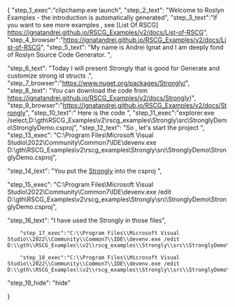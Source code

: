 {
    "step_1_exec":"clipchamp.exe launch",
    "step_2_text": "Welcome to Roslyn Examples - the introduction is automatically generated",
    "step_3_text":"If you want to see more examples , see  [List Of RSCG] https://ignatandrei.github.io/RSCG_Examples/v2/docs/List-of-RSCG",
    "step_4_browser":"https://ignatandrei.github.io/RSCG_Examples/v2/docs/List-of-RSCG",
    "step_5_text": "My name is Andrei Ignat and I am deeply fond of Roslyn Source Code Generator. ",

"step_6_text": "Today I will present Strongly  that is good for Generate and customize strong id structs .",
"step_7_browser":"https://www.nuget.org/packages/Strongly/",
"step_8_text": "You can download the code from https://ignatandrei.github.io/RSCG_Examples/v2/docs/Strongly)",
"step_9_browser":"https://ignatandrei.github.io/RSCG_Examples/v2/docs/Strongly",
"step_10_text":" Here is the code ",
"step_11_exec":"explorer.exe /select,D:\\gth\\RSCG_Examples\\v2\\rscg_examples\\Strongly\\src\\StronglyDemo\\StronglyDemo.csproj",
"step_12_text": "So , let's start the project ",
"step_13_exec": "C:\\Program Files\\Microsoft Visual Studio\\2022\\Community\\Common7\\IDE\\devenv.exe D:\\gth\\RSCG_Examples\\v2\\rscg_examples\\Strongly\\src\\StronglyDemo\\StronglyDemo.csproj",

"step_14_text": "You put the  [Strongly](https://www.nuget.org/packages/Strongly/) into the csproj ",

"step_15_exec": "C:\\Program Files\\Microsoft Visual Studio\\2022\\Community\\Common7\\IDE\\devenv.exe /edit D:\\gth\\RSCG_Examples\\v2\\rscg_examples\\Strongly\\src\\StronglyDemo\\StronglyDemo.csproj",

"step_16_text": "I have used the Strongly in those files",


        "step_17_exec":"C:\\Program Files\\Microsoft Visual Studio\\2022\\Community\\Common7\\IDE\\devenv.exe /edit D:\\gth\\RSCG_Examples\\v2\\rscg_examples\\Strongly\\src\\StronglyDemo\\Person.cs",
    
        "step_18_exec":"C:\\Program Files\\Microsoft Visual Studio\\2022\\Community\\Common7\\IDE\\devenv.exe /edit D:\\gth\\RSCG_Examples\\v2\\rscg_examples\\Strongly\\src\\StronglyDemo\\Program.cs",
    
"step_19_hide": "hide"


}